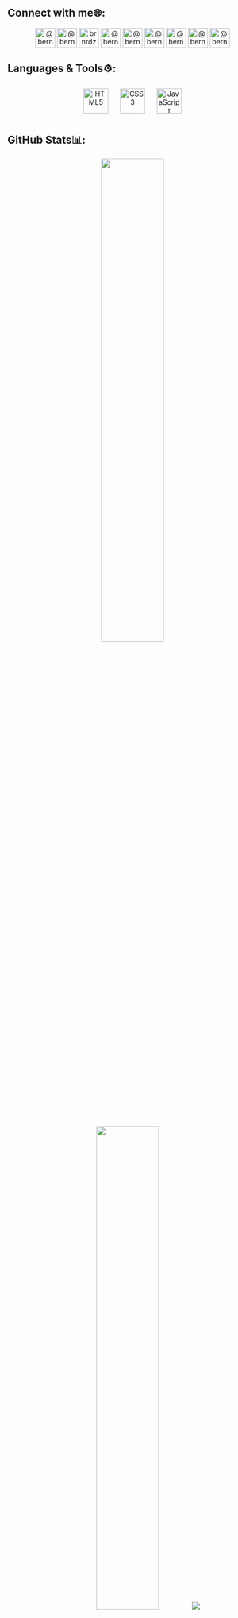 
<!-- ## About me📖: -->

## Connect with me🌐:
<div align="center">
<p align="center">
<a href="https://linkedin.com/in/bernardozschaber" target="blank"><img align="center" src="https://raw.githubusercontent.com/rahuldkjain/github-profile-readme-generator/master/src/images/icons/Social/linked-in-alt.svg" alt="@bernardozschaber" height="40em" /></a>
<a href="https://instagram.com/@bernardozschaber" target="blank"><img align="center" src="https://raw.githubusercontent.com/rahuldkjain/github-profile-readme-generator/master/src/images/icons/Social/instagram.svg" alt="@bernardozschaber" height="40em" /></a>
<a href="https://twitter.com/brnrdzschbr" target="blank"><img align="center" src="https://raw.githubusercontent.com/rahuldkjain/github-profile-readme-generator/master/src/images/icons/Social/twitter.svg" alt="brnrdzschbr" height="40em" /></a>
<a href="https://open.spotify.com/user/hcz5mpj8lb0xtkkztmrt8h9z2?si=64fbcfa656ff4f8f" target="blank"><img align="center" src="https://upload.wikimedia.org/wikipedia/commons/thumb/8/84/Spotify_icon.svg/991px-Spotify_icon.svg.png" alt="@bernardozschaber" height="40em" /></a>
<a href="https://medium.com/@bernardozschaber" target="blank"><img align="center" src="https://www.iconpacks.net/icons/2/free-medium-icon-2177-thumb.png" alt="@bernardozschaber" height="40em" /></a>
<a href="https://www.goodreads.com/user/show/141281727-bernardo" target="blank"><img align="center" src="https://cdn-icons-png.flaticon.com/512/2111/2111431.png" alt="@bernardozschaber" height="40em" /></a>
<a href="https://monkeytype.com/profile/bernardozschaber" target="blank"><img align="center" src="https://typingstats.com/partners/monkeytype.png" alt="@bernardozschaber" height="40em" /></a>
<a href="https://10fastfingers.com/user/3343947/" target="blank"><img align="center" src="https://i.imgur.com/twOZ4vf.png" alt="@bernardozschaber" height="40em" /></a>
<a href="https://steamcommunity.com/id/bernardozschaber/" target="blank"><img align="center" src="https://cdn.icon-icons.com/icons2/2248/PNG/512/steam_icon_135152.png" alt="@bernardozschaber" height="40em" /></a>
</p>
</div>

## Languages & Tools⚙️:
<div align="center">
<a href="https://en.wikipedia.org/wiki/HTML5" target="_blank"><img style="margin: 10px" src="https://profilinator.rishav.dev/skills-assets/html5-original-wordmark.svg" alt="HTML5" height="50" /></a>
<a href="https://www.w3schools.com/css/" target="_blank"><img style="margin: 10px" src="https://profilinator.rishav.dev/skills-assets/css3-original-wordmark.svg" alt="CSS3" height="50" /></a>
<a href="https://www.javascript.com/" target="_blank"><img style="margin: 10px" src="https://profilinator.rishav.dev/skills-assets/javascript-original.svg" alt="JavaScript" height="50" /></a>
</div>


## GitHub Stats📊:
<p align="center">
  <img height="50%" width="auto" src ="https://github-readme-stats.vercel.app/api?username=bernardozschaber&show_icons=true&count_private=true&theme=monokai&hide_border=true&hide=issues,contribs&bg_color=00000000">
  <img height="50%" width="auto" src ="https://github-readme-stats.vercel.app/api/top-langs/?username=bernardozschaber&layout=compact&hide_border=true&theme=monokai&bg_color=00000000&langs_count=6&hide=jupyter%20notebook,tex,css,php&exclude_repo=Pacman-AI">
  <img src ="https://github-readme-streak-stats.herokuapp.com?user=bernardozschaber&theme=monokai&hide_border=true&background=FFFFFF00">
</p>
<br>
<p align="center">
<img src ="https://visitcount.itsvg.in/api?id=bernardozschaber&icon=2&color=12">
</p>

## Last Programming Activity🖥️:
<!--START_SECTION:waka-->
<!--END_SECTION:waka-->

![snake gif](https://github.com/bernardozschaber/bernardozschaer/blob/output/github-contribution-grid-snake.svg)
